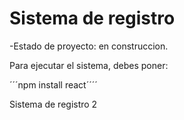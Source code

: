<h1>Sistema de registro</h1>

-Estado de proyecto: en construccion.

Para ejecutar el sistema, debes poner:

´´´npm install react´´´´

Sistema de registro 2
